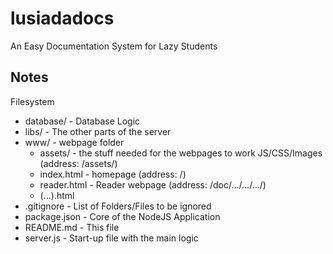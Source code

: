 # lusiadadocs
An Easy Documentation System for Lazy Students

## Notes
Filesystem
 - database/     - Database Logic
 - libs/         - The other parts of the server
 - www/          - webpage folder
   - assets/     - the stuff needed for the webpages to work JS/CSS/Images (address: /assets/)
   - index.html  - homepage       (address: /)
   - reader.html - Reader webpage (address: /doc/.../.../.../)
   - (...).html
 - .gitignore    - List of Folders/Files to be ignored
 - package.json  - Core of the NodeJS Application
 - README.md     - This file
 - server.js     - Start-up file with the main logic

